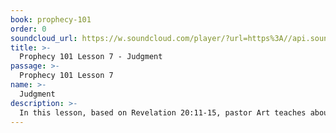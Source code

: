 ```yaml
---
book: prophecy-101
order: 0
soundcloud_url: https://w.soundcloud.com/player/?url=https%3A//api.soundcloud.com/tracks/
title: >-
  Prophecy 101 Lesson 7 - Judgment
passage: >-
  Prophecy 101 Lesson 7
name: >-
  Judgment
description: >-
  In this lesson, based on Revelation 20:11-15, pastor Art teaches about the "great white throne" judgment of God at the end of all things. All will appear before this judgment throne of Christ ( ref. 2 Corinthians 5:10). Christian believers will not face condemnation (ref John 3:16-21). Unbelievers will be judged and punished.
---
```


